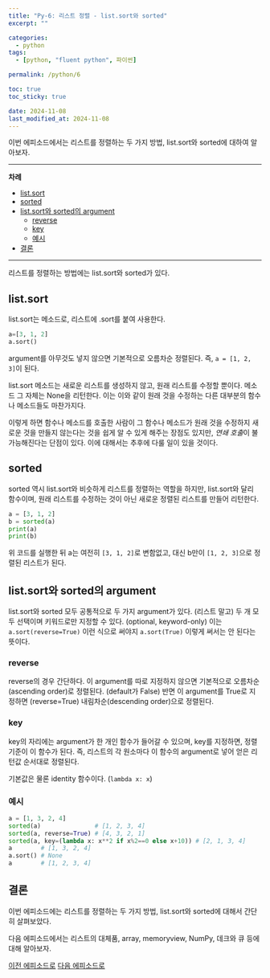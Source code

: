 ```yaml
---
title: "Py-6: 리스트 정렬 - list.sort와 sorted"
excerpt: ""

categories:
  - python
tags:
  - [python, "fluent python", 파이썬]

permalink: /python/6

toc: true
toc_sticky: true

date: 2024-11-08
last_modified_at: 2024-11-08
---
```


이번 에피소드에서는 리스트를 정렬하는 두 가지 방법, list.sort와 sorted에 대하여 알아보자.

___

**차례**

- [list.sort](#listsort)
- [sorted](#sorted)
- [list.sort와 sorted의 argument](#listsort와-sorted의-argument)
  - [reverse](#reverse)
  - [key](#key)
  - [예시](#예시)
- [결론](#결론)


___

리스트를 정렬하는 방법에는 list.sort와 sorted가 있다. 

## list.sort

list.sort는 메소드로, 리스트에 .sort를 붙여 사용한다.

```python
a=[3, 1, 2]
a.sort()
```

argument를 아무것도 넣지 않으면 기본적으로 오름차순 정렬된다. 즉, `a = [1, 2, 3]`이 된다.

list.sort 메소드는 새로운 리스트를 생성하지 않고, 원래 리스트를 수정할 뿐이다. 메소드 그 자체는 None을 리턴한다. 이는 이와 같이 원래 것을 수정하는 다른 대부분의 함수나 메소드들도 마찬가지다.

이렇게 하면 함수나 메소드를 호출한 사람이 그 함수나 메소드가 원래 것을 수정하지 새로운 것을 만들지 않는다는 것을 쉽게 알 수 있게 해주는 장점도 있지만, *연쇄 호출*이 불가능해진다는 단점이 있다. 이에 대해서는 추후에 다룰 일이 있을 것이다.

## sorted

sorted 역시 list.sort와 비슷하게 리스트를 정렬하는 역할을 하지만, list.sort와 달리 함수이며, 원래 리스트를 수정하는 것이 아닌 새로운 정렬된 리스트를 만들어 리턴한다.

```python
a = [3, 1, 2]
b = sorted(a)
print(a)
print(b)
```

위 코드를 실행한 뒤 a는 여전히 `[3, 1, 2]`로 변함없고, 대신 b만이 `[1, 2, 3]`으로 정렬된 리스트가 된다.

## list.sort와 sorted의 argument

list.sort와 sorted 모두 공통적으로 두 가지 argument가 있다. (리스트 말고) 두 개 모두 선택이며 키워드로만 지정할 수 있다. (optional, keyword-only) 이는 `a.sort(reverse=True)` 이런 식으로 써야지 `a.sort(True)` 이렇게 써서는 안 된다는 뜻이다.

### reverse

reverse의 경우 간단하다. 이 argument를 따로 지정하지 않으면 기본적으로 오름차순(ascending order)로 정렬된다. (default가 False) 반면 이 argument를 True로 지정하면 (reverse=True) 내림차순(descending order)으로 정렬된다.

### key

key의 자리에는 argument가 한 개인 함수가 들어갈 수 있으며, key를 지정하면, 정렬 기준이 이 함수가 된다. 즉, 리스트의 각 원소마다 이 함수의 argument로 넣어 얻은 리턴값 순서대로 정렬된다.

기본값은 물론 identity 함수이다. (`lambda x: x`)

### 예시

```python
a = [1, 3, 2, 4]
sorted(a)               # [1, 2, 3, 4]
sorted(a, reverse=True) # [4, 3, 2, 1]
sorted(a, key=(lambda x: x**2 if x%2==0 else x+10)) # [2, 1, 3, 4]
a        # [1, 3, 2, 4]
a.sort() # None
a        # [1, 2, 3, 4] 
```

## 결론

이번 에피소드에는 리스트를 정렬하는 두 가지 방법, list.sort와 sorted에 대해서 간단히 살펴보았다.

다음 에피소드에서는 리스트의 대체품, array, memoryview, NumPy, 데크와 큐 등에 대해 알아보자.


[이전 에피소드로](/python/5) [다음 에피소드로](/python/7)
